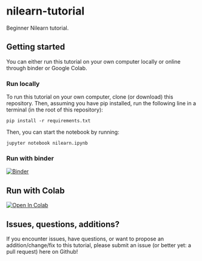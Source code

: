 # nilearn-tutorial
Beginner Nilearn tutorial.

## Getting started
You can either run this tutorial on your own computer locally or online through binder or Google Colab.

### Run locally
To run this tutorial on your own computer, clone (or download) this repository. Then, assuming you have pip installed, run the following line in a terminal (in the root of this repository):

```
pip install -r requirements.txt
```

Then, you can start the notebook by running:

```
jupyter notebook nilearn.ipynb
```

### Run with binder
[![Binder](https://mybinder.org/badge_logo.svg)](https://mybinder.org/v2/gh/lukassnoek/nilearn-tutorial/master)

## Run with Colab
[![Open In Colab](https://colab.research.google.com/assets/colab-badge.svg)](https://colab.research.google.com/github/lukassnoek/nilearn-tutorial/master/nilearn.ipynb)

## Issues, questions, additions?
If you encounter issues, have questions, or want to propose an addition/change/fix to this tutorial, please submit an issue (or better yet: a pull request) here on Github!
